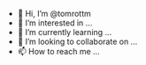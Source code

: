 - 👋 Hi, I’m @tomrottm
- 👀 I’m interested in ...
- 🌱 I’m currently learning ...
- 💞️ I’m looking to collaborate on ...
- 📫 How to reach me ...

<!---
tomrottm/tomrottm is a ✨ special ✨ repository because its `README.md` (this file) appears on your GitHub profile.
You can click the Preview link to take a look at your changes.
--->
